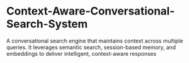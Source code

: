 # Context-Aware-Conversational-Search-System
A conversational search engine that maintains context across multiple queries. It leverages semantic search, session-based memory, and embeddings to deliver intelligent, context-aware responses
